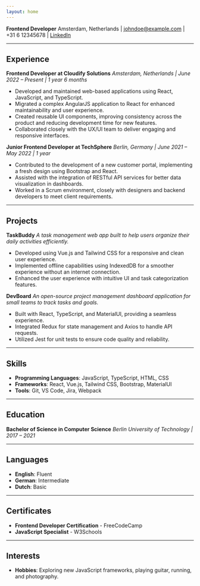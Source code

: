 ```yaml
---
layout: home
---
```

<!-- Do not remove above -->

**Frontend Developer**
Amsterdam, Netherlands | johndoe@example.com | +31 6 12345678 | [LinkedIn](https://linkedin.com/in/johndoe)

***

## Experience

**Frontend Developer at Cloudify Solutions**
*Amsterdam, Netherlands | June 2022 – Present | 1 year 6 months*

* Developed and maintained web-based applications using React, JavaScript, and TypeScript.
* Migrated a complex AngularJS application to React for enhanced maintainability and user experience.
* Created reusable UI components, improving consistency across the product and reducing development time for new features.
* Collaborated closely with the UX/UI team to deliver engaging and responsive interfaces.

**Junior Frontend Developer at TechSphere**
*Berlin, Germany | June 2021 – May 2022 | 1 year*

* Contributed to the development of a new customer portal, implementing a fresh design using Bootstrap and React.
* Assisted with the integration of RESTful API services for better data visualization in dashboards.
* Worked in a Scrum environment, closely with designers and backend developers to meet client requirements.

***

## Projects

**TaskBuddy**
*A task management web app built to help users organize their daily activities efficiently.*

* Developed using Vue.js and Tailwind CSS for a responsive and clean user experience.
* Implemented offline capabilities using IndexedDB for a smoother experience without an internet connection.
* Enhanced the user experience with intuitive UI and task categorization features.

**DevBoard**
*An open-source project management dashboard application for small teams to track tasks and goals.*

* Built with React, TypeScript, and MaterialUI, providing a seamless experience.
* Integrated Redux for state management and Axios to handle API requests.
* Utilized Jest for unit tests to ensure code quality and reliability.

***

## Skills

* **Programming Languages**: JavaScript, TypeScript, HTML, CSS
* **Frameworks**: React, Vue.js, Tailwind CSS, Bootstrap, MaterialUI
* **Tools**: Git, VS Code, Jira, Webpack

***

## Education

**Bachelor of Science in Computer Science**
*Berlin University of Technology | 2017 – 2021*

***

## Languages

* **English**: Fluent
* **German**: Intermediate
* **Dutch**: Basic

***

## Certificates

* **Frontend Developer Certification** - FreeCodeCamp
* **JavaScript Specialist** - W3Schools

***

## Interests

* **Hobbies**: Exploring new JavaScript frameworks, playing guitar, running, and photography.